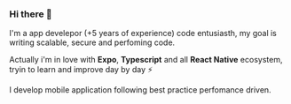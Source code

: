 ### Hi there 👋


I'm a app develepor (+5 years of experience) code entusiasth, my goal is writing scalable, secure and perfoming code.

Actually i'm in love with **Expo**, **Typescript** and all **React Native** ecosystem, tryin to learn and improve day by day ⚡

I develop mobile application following best practice perfomance driven.
